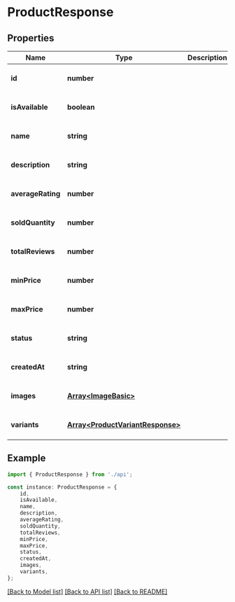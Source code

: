 # ProductResponse


## Properties

Name | Type | Description | Notes
------------ | ------------- | ------------- | -------------
**id** | **number** |  | [optional] [default to undefined]
**isAvailable** | **boolean** |  | [optional] [default to undefined]
**name** | **string** |  | [optional] [default to undefined]
**description** | **string** |  | [optional] [default to undefined]
**averageRating** | **number** |  | [optional] [default to undefined]
**soldQuantity** | **number** |  | [optional] [default to undefined]
**totalReviews** | **number** |  | [optional] [default to undefined]
**minPrice** | **number** |  | [optional] [default to undefined]
**maxPrice** | **number** |  | [optional] [default to undefined]
**status** | **string** |  | [optional] [default to undefined]
**createdAt** | **string** |  | [optional] [default to undefined]
**images** | [**Array&lt;ImageBasic&gt;**](ImageBasic.md) |  | [optional] [default to undefined]
**variants** | [**Array&lt;ProductVariantResponse&gt;**](ProductVariantResponse.md) |  | [optional] [default to undefined]

## Example

```typescript
import { ProductResponse } from './api';

const instance: ProductResponse = {
    id,
    isAvailable,
    name,
    description,
    averageRating,
    soldQuantity,
    totalReviews,
    minPrice,
    maxPrice,
    status,
    createdAt,
    images,
    variants,
};
```

[[Back to Model list]](../README.md#documentation-for-models) [[Back to API list]](../README.md#documentation-for-api-endpoints) [[Back to README]](../README.md)
